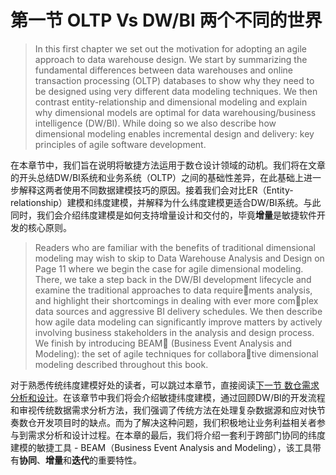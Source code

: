 # 第一节 OLTP Vs DW/BI 两个不同的世界
>In this first chapter we set out the motivation for adopting an agile approach to 
data warehouse design. We start by summarizing the fundamental differences 
between data warehouses and online transaction processing (OLTP) databases to 
show why they need to be designed using very different data modeling techniques. 
We then contrast entity-relationship and dimensional modeling and explain why
dimensional models are optimal for data warehousing/business intelligence
(DW/BI). While doing so we also describe how dimensional modeling enables 
incremental design and delivery: key principles of agile software development.   

在本章节中，我们旨在说明将敏捷方法运用于数仓设计领域的动机。我们将在文章的开头总结DW/BI系统和业务系统（OLTP）之间的基础性差异，在此基础上进一步解释这两者使用不同数据建模技巧的原因。接着我们会对比ER（Entity-relationship）建模和纬度建模，并解释为什么纬度建模更适合DW/BI系统。与此同时，我们会介绍纬度建模是如何支持增量设计和交付的，毕竟**增量**是敏捷软件开发的核心原则。   

>Readers who are familiar with the benefits of traditional dimensional modeling 
may wish to skip to Data Warehouse Analysis and Design on Page 11 where we begin 
the case for agile dimensional modeling. There, we take a step back in the DW/BI
development lifecycle and examine the traditional approaches to data requirements analysis, and highlight their shortcomings in dealing with ever more complex data sources and aggressive BI delivery schedules. We then describe how agile
data modeling can significantly improve matters by actively involving business 
stakeholders in the analysis and design process. We finish by introducing BEAM
(Business Event Analysis and Modeling): the set of agile techniques for collaborative dimensional modeling described throughout this book.      

对于熟悉传统纬度建模好处的读者，可以跳过本章节，直接阅读[下一节 数仓需求分析和设计](https://github.com/linuxProber/agile-data-warehouse-design/tree/main)。在该章节中我们将会介绍敏捷纬度建模，通过回顾DW/BI的开发流程和审视传统数据需求分析方法，我们强调了传统方法在处理复杂数据源和应对快节奏数仓开发项目时的缺点。而为了解决这种问题，我们积极地让业务利益相关者参与到需求分析和设计过程。在本章的最后，我们将介绍一套利于跨部门协同的纬度建模的敏捷工具 - BEAM（Business Event Analysis and Modeling），该工具带有**协同**、**增量**和**迭代**的重要特性。
